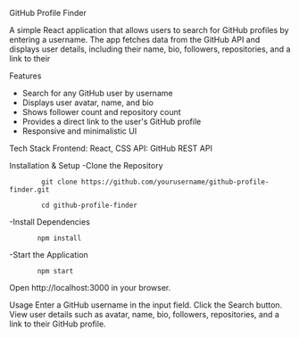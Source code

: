 GitHub Profile Finder

A simple React application that allows users to search for GitHub profiles by entering a username. The app fetches data from the GitHub API and displays user details, including their name, bio, followers, repositories, and a link to their 

Features
- Search for any GitHub user by username
- Displays user avatar, name, and bio
- Shows follower count and repository count
- Provides a direct link to the user's GitHub profile
- Responsive and minimalistic UI

Tech Stack
Frontend: React, CSS
API: GitHub REST API

Installation & Setup
-Clone the Repository

            git clone https://github.com/yourusername/github-profile-finder.git
            
            cd github-profile-finder

-Install Dependencies

           npm install

-Start the Application

           npm start

Open http://localhost:3000 in your browser.


Usage
Enter a GitHub username in the input field.
Click the Search button.
View user details such as avatar, name, bio, followers, repositories, and a link to their GitHub profile.
